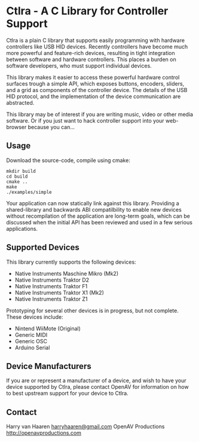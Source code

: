 Ctlra - A C Library for Controller Support
==========================================

Ctlra is a plain C library that supports easily programming with
hardware controllers like USB HID devices. Recently controllers have
become much more powerful and feature-rich devices, resulting in tight
integration between software and hardware controllers. This places a
burden on software developers, who must support individual devices.

This library makes it easier to access these powerful hardware control
surfaces trough a simple API, which exposes buttons, encoders, sliders,
and a grid as components of the controller device. The details of the
USB HID protocol, and the implementation of the device communication are
abstracted.

This library may be of interest if you are writing music, video or other
media software. Or if you just want to hack controller support into your
web-browser because you can...

Usage
-----

Download the source-code, compile using cmake:
```
mkdir build
cd build
cmake ..
make
./examples/simple
```

Your application can now statically link against this library. Providing
a shared-library and backwards ABI compatilbility to enable new devices
without recompilation of the application are long-term goals, which can be
discussed when the initial API has been reviewed and used in a few serious
applications.

Supported Devices
-----------------

This library currently supports the following devices:

- Native Instruments Maschine Mikro (Mk2)
- Native Instruments Traktor D2
- Native Instruments Traktor F1
- Native Instruments Traktor X1 (Mk2)
- Native Instruments Traktor Z1

Prototyping for several other devices is in progress, but not complete.
These devices include:

- Nintend WiiMote (Original)
- Generic MIDI
- Generic OSC
- Arduino Serial

Device Manufacturers
--------------------

If you are or represent a manufacturer of a device, and wish to have your
device supported by Ctlra, please contact OpenAV for information on how to
best upstream support for your device to Ctlra.

Contact
-------

Harry van Haaren <harryhaaren@gmail.com>
OpenAV Productions http://openavproductions.com

